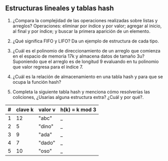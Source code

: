 ## Estructuras lineales y tablas hash

1. ¿Compara la complejidad de las operaciones realizadas sobre listas y arreglos? Operaciones: eliminar por índice y por valor; agregar al inicio, al final y por índice; y buscar la primera aparición de un elemento.

2. ¿Qué significa FIFO y LIFO? Da un ejemplo de estructura de cada tipo.

3. ¿Cuál es el polinomio de direccionamiento de un arreglo que comienza en el espacio de memoria 17k y almacena datos de tamaño 3u? Suponiendo que el arreglo es de longitud 9 evaluando en tu polinomio que valor regresa para el índice 7.

4. ¿Cuál es la relación de almacenamiento en una tabla hash y para que se ocupa la función hash?

5. Completa la siguiente tabla hash y menciona cómo resolverías las coliciones, ¿Usarias alguna estructura extra? ¿Cuál y por qué?.

| # | clave k | valor v | h(k) = k mod 3 |
|---|---------|---------|----------------|
| 1 | 12 | "abc" | _ |
| 2 | 5 | "dino" | _ |
| 3 | 9 | "ada" | _ |
| 4 | 7 | "dado" | _ |
| 5 | 10 | "oso" | _ |
